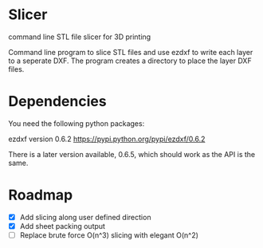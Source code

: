 # Slicer
command line STL file slicer for 3D printing

Command line program to slice STL files and use ezdxf to write each layer to a seperate DXF. The program creates a directory to place the layer DXF files.

Dependencies
================
You need the following python packages:

ezdxf version 0.6.2   <https://pypi.python.org/pypi/ezdxf/0.6.2>

There is a later version available, 0.6.5, which should work as the API is the same.

Roadmap
===========
-[x] Add slicing along user defined direction
-[x] Add sheet packing output
-[ ] Replace brute force O(n^3) slicing with elegant O(n^2)

